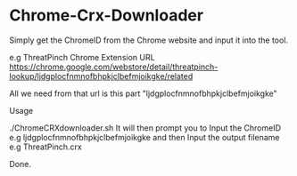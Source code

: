 # Chrome-Crx-Downloader

Simply get the ChromeID from the Chrome website and input it into the tool.

e.g ThreatPinch Chrome Extension URL
https://chrome.google.com/webstore/detail/threatpinch-lookup/ljdgplocfnmnofbhpkjclbefmjoikgke/related

All we need from that url is this part "ljdgplocfnmnofbhpkjclbefmjoikgke"

Usage

./ChromeCRXdownloader.sh
It will then prompt you to 
Input the ChromeID e.g ljdgplocfnmnofbhpkjclbefmjoikgke
and then
Input the output filename e.g ThreatPinch.crx


Done.
